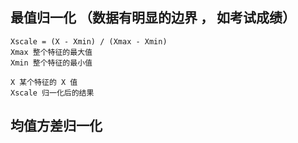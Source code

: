 ## 最值归一化 （数据有明显的边界 ， 如考试成绩）

    Xscale = (X - Xmin) / (Xmax - Xmin)
    Xmax 整个特征的最大值
    Xmin 整个特征的最小值

    X 某个特征的 X 值
    Xscale 归一化后的结果
## 均值方差归一化
